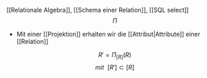 [[Relationale Algebra]], [[Schema einer Relation]], [[SQL select]]
$$\Pi$$

- Mit einer [[Projektion]] erhalten wir die [[Attribut|Attribute]] einer [[Relation]]

$$R' = \Pi_{[R]}(R)$$
$$mit\ \ [R'] \subset [R]$$
